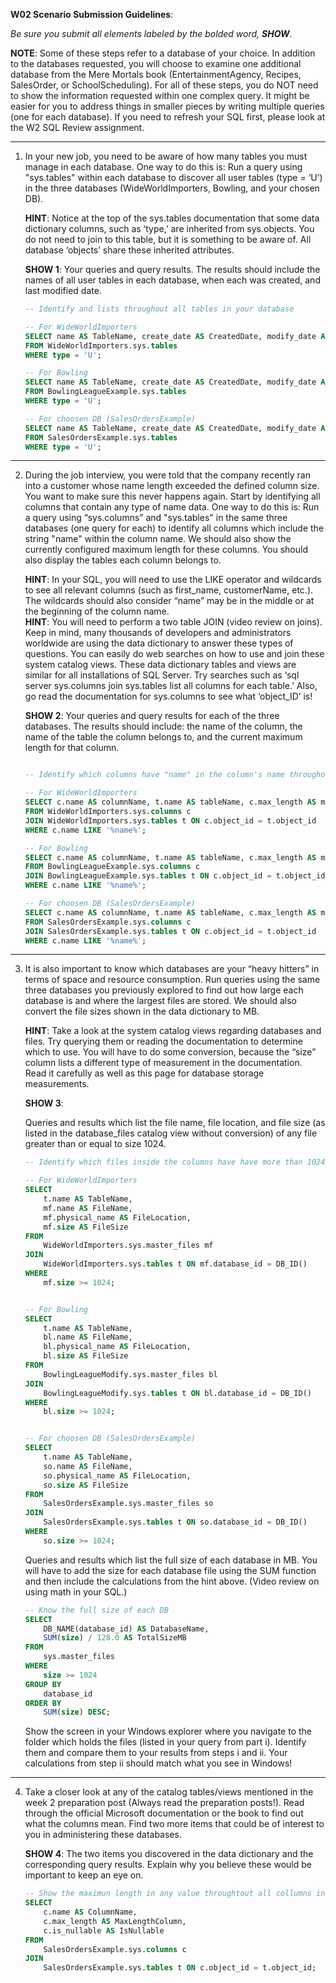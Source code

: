 **W02 Scenario Submission Guidelines**:

*Be sure you submit all elements labeled by the bolded word, **SHOW**.*

**NOTE**: 
Some of these steps refer to a database of your choice. In addition to the databases requested, you will choose to examine one additional database from the Mere Mortals book (EntertainmentAgency, Recipes, SalesOrder, or SchoolScheduling).
For all of these steps, you do NOT need to show the information requested within one complex query. It might be easier for you to address things in smaller pieces by writing multiple queries (one for each database). If you need to refresh your SQL first, please look at the W2 SQL Review assignment.

-------------

1. In your new job, you need to be aware of how many tables you must manage in each database. One way to do this is:
Run a query using "sys.tables" within each database to discover all user tables (type = ‘U’) in the three databases (WideWorldImporters, Bowling, and your chosen DB).

    **HINT**: Notice at the top of the sys.tables documentation that some data dictionary columns, such as ‘type,’ are inherited from sys.objects. You do not need to join to this table, but it is something to be aware of. All database ‘objects’ share these inherited attributes.
 
    **SHOW 1**: Your queries and query results. The results should include the names of all user tables in each database, when each was created, and last modified date.

    ```sql
    -- Identify and lists throughout all tables in your database

    -- For WideWorldImporters
    SELECT name AS TableName, create_date AS CreatedDate, modify_date AS LastModifiedDate
    FROM WideWorldImporters.sys.tables
    WHERE type = 'U';

    -- For Bowling
    SELECT name AS TableName, create_date AS CreatedDate, modify_date AS LastModifiedDate
    FROM BowlingLeagueExample.sys.tables
    WHERE type = 'U';

    -- For choosen DB (SalesOrdersExample)
    SELECT name AS TableName, create_date AS CreatedDate, modify_date AS LastModifiedDate
    FROM SalesOrdersExample.sys.tables
    WHERE type = 'U';
    ```
-------------

2. During the job interview, you were told that the company recently ran into a customer whose name length exceeded the defined column size. You want to make sure this never happens again. Start by identifying all columns that contain any type of name data. One way to do this is:
Run a query using “sys.columns” and "sys.tables" in the same three databases (one query for each) to identify all columns which include the string "name" within the column name. We should also show the currently configured maximum length for these columns. You should also display the tables each column belongs to.

    **HINT**: In your SQL, you will need to use the LIKE operator and wildcards to see all relevant columns (such as first_name, customerName, etc.). The wildcards should also consider “name” may be in the middle or at the beginning of the column name.  
    **HINT**: You will need to perform a two table JOIN (video review on joins). Keep in mind, many thousands of developers and administrators worldwide are using the data dictionary to answer these types of questions. You can easily do web searches on how to use and join these system catalog views. These data dictionary tables and views are similar for all installations of SQL Server. Try 
searches such as ‘sql server sys.columns join sys.tables list all columns for each table.’ Also, go read the documentation for sys.columns to see what ‘object_ID’ is!

    **SHOW 2**: Your queries and query results for each of the three databases. The results should include: the name of the column, the name of the table the column belongs to, and the current maximum length for that column.

    ```sql

    -- Identify which columns have "name" in the column's name throughout all tables in your database

    -- For WideWorldImporters
    SELECT c.name AS columnName, t.name AS tableName, c.max_length AS maxLength
    FROM WideWorldImporters.sys.columns c
    JOIN WideWorldImporters.sys.tables t ON c.object_id = t.object_id
    WHERE c.name LIKE '%name%';

    -- For Bowling
    SELECT c.name AS columnName, t.name AS tableName, c.max_length AS maxLength
    FROM BowlingLeagueExample.sys.columns c
    JOIN BowlingLeagueExample.sys.tables t ON c.object_id = t.object_id
    WHERE c.name LIKE '%name%';

    -- For choosen DB (SalesOrdersExample)
    SELECT c.name AS columnName, t.name AS tableName, c.max_length AS maxLength
    FROM SalesOrdersExample.sys.columns c
    JOIN SalesOrdersExample.sys.tables t ON c.object_id = t.object_id
    WHERE c.name LIKE '%name%';
    ```
-------------

3. It is also important to know which databases are your “heavy hitters” in terms of space and resource consumption. 
Run queries using the same three databases you previously explored to find out how large each database is and where the largest files are stored. We should also convert the file sizes shown in the data dictionary to MB.

    **HINT**: Take a look at the system catalog views regarding databases and files. Try querying them or reading the documentation to determine which to use. You will have to do some conversion, because the “size” column lists a different type of measurement in the documentation. Read it carefully as well as this page for database storage measurements.

    **SHOW 3**:

    Queries and results which list the file name, file location, and file size (as listed in the database_files catalog view without conversion) of any file greater than or equal to size 1024.

    ```sql
    -- Identify which files inside the columns have have more than 1024 pixls of size throughout all tables in your database
    
    -- For WideWorldImporters
    SELECT 
        t.name AS TableName,
        mf.name AS FileName,
        mf.physical_name AS FileLocation,
        mf.size AS FileSize
    FROM 
        WideWorldImporters.sys.master_files mf
    JOIN 
        WideWorldImporters.sys.tables t ON mf.database_id = DB_ID()
    WHERE 
        mf.size >= 1024;


    -- For Bowling
    SELECT 
        t.name AS TableName,
        bl.name AS FileName,
        bl.physical_name AS FileLocation,
        bl.size AS FileSize
    FROM 
        BowlingLeagueModify.sys.master_files bl
    JOIN 
        BowlingLeagueModify.sys.tables t ON bl.database_id = DB_ID()
    WHERE 
        bl.size >= 1024;


    -- For choosen DB (SalesOrdersExample)
    SELECT 
        t.name AS TableName,
        so.name AS FileName,
        so.physical_name AS FileLocation,
        so.size AS FileSize
    FROM 
        SalesOrdersExample.sys.master_files so
    JOIN 
        SalesOrdersExample.sys.tables t ON so.database_id = DB_ID()
    WHERE 
        so.size >= 1024;
    ```

    Queries and results which list the full size of each database in MB. You will have to add the size for each database file using the SUM function and then include the calculations from the hint above. (Video review on using math in your SQL.)

    ```sql
    -- Know the full size of each DB
    SELECT 
        DB_NAME(database_id) AS DatabaseName,
        SUM(size) / 128.0 AS TotalSizeMB
    FROM 
        sys.master_files 
    WHERE 
        size >= 1024
    GROUP BY 
        database_id
    ORDER BY
        SUM(size) DESC;
    ```

    Show the screen in your Windows explorer where you navigate to the folder which holds the files (listed in your query from part i). Identify them and compare them to your results from steps i and ii. Your calculations from step ii should match what you see in Windows!

-------------

4. Take a closer look at any of the catalog tables/views mentioned in the week 2 preparation post (Always read the preparation posts!). Read through the official Microsoft documentation or the book to find out what the columns mean. Find two more items that could be of interest to you in administering these databases. 

    **SHOW 4**: The two items you discovered in the data dictionary and the corresponding query results. Explain why you believe these would be important to keep an eye on.

    ```sql
    -- Show the maximun length in any value throughtout all collumns in the table & see if those are nulleable or not 
    SELECT 
        c.name AS ColumnName,
        c.max_length AS MaxLengthColumn,
        c.is_nullable AS IsNullable
    FROM 
        SalesOrdersExample.sys.columns c
    JOIN 
        SalesOrdersExample.sys.tables t ON c.object_id = t.object_id;
    ```